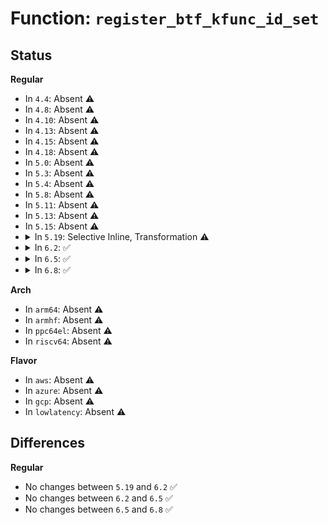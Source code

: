 # Function: <code>register_btf_kfunc_id_set</code>

## Status
<b>Regular</b>
<ul>
<li>
In <code>4.4</code>: Absent ⚠️
</li>
<li>
In <code>4.8</code>: Absent ⚠️
</li>
<li>
In <code>4.10</code>: Absent ⚠️
</li>
<li>
In <code>4.13</code>: Absent ⚠️
</li>
<li>
In <code>4.15</code>: Absent ⚠️
</li>
<li>
In <code>4.18</code>: Absent ⚠️
</li>
<li>
In <code>5.0</code>: Absent ⚠️
</li>
<li>
In <code>5.3</code>: Absent ⚠️
</li>
<li>
In <code>5.4</code>: Absent ⚠️
</li>
<li>
In <code>5.8</code>: Absent ⚠️
</li>
<li>
In <code>5.11</code>: Absent ⚠️
</li>
<li>
In <code>5.13</code>: Absent ⚠️
</li>
<li>
In <code>5.15</code>: Absent ⚠️
</li>
<li>
<details>
<summary>In <code>5.19</code>: Selective Inline, Transformation ⚠️</summary>

```c
int register_btf_kfunc_id_set(enum bpf_prog_type prog_type, const struct btf_kfunc_id_set *kset);
```

**Collision:** Unique Global

**Inline:** Selective

**Transformation:** True

**Instances:**

```
In kernel/bpf/btf.c (ffffffff81e6a7d0)
Location: kernel/bpf/btf.c:7148
Inline: True
Direct callers:
  - net/bpf/test_run.c:bpf_prog_test_run_init
  - net/ipv4/tcp_cubic.c:cubictcp_register
  - net/ipv4/bpf_tcp_ca.c:bpf_tcp_ca_kfunc_init
```
**Symbols:**

```
ffffffff81e6a7bc-ffffffff81e6a7fc: register_btf_kfunc_id_set.cold (STB_LOCAL)
ffffffff812b37a0-ffffffff812b3890: register_btf_kfunc_id_set (STB_GLOBAL)
```
</details>
</li>
<li>
<details>
<summary>In <code>6.2</code>: ✅</summary>

```c
int register_btf_kfunc_id_set(enum bpf_prog_type prog_type, const struct btf_kfunc_id_set *kset);
```

**Collision:** Unique Global

**Inline:** No

**Transformation:** False

**Instances:**

```
In kernel/bpf/btf.c (ffffffff81313d00)
Location: kernel/bpf/btf.c:7653
Inline: False
Direct callers:
  - kernel/cgroup/rstat.c:bpf_rstat_kfunc_init
  - kernel/trace/bpf_trace.c:bpf_key_sig_kfuncs_init
  - kernel/bpf/helpers.c:kfunc_init
  - kernel/bpf/helpers.c:kfunc_init
  - kernel/bpf/helpers.c:kfunc_init
  - kernel/bpf/helpers.c:kfunc_init
  - net/bpf/test_run.c:bpf_prog_test_run_init
  - net/bpf/test_run.c:bpf_prog_test_run_init
  - net/bpf/test_run.c:bpf_prog_test_run_init
  - net/ipv4/tcp_cubic.c:cubictcp_register
  - net/ipv4/bpf_tcp_ca.c:bpf_tcp_ca_kfunc_init
```
**Symbols:**

```
ffffffff81313d00-ffffffff81313d2d: register_btf_kfunc_id_set (STB_GLOBAL)
```
</details>
</li>
<li>
<details>
<summary>In <code>6.5</code>: ✅</summary>

```c
int register_btf_kfunc_id_set(enum bpf_prog_type prog_type, const struct btf_kfunc_id_set *kset);
```

**Collision:** Unique Global

**Inline:** No

**Transformation:** False

**Instances:**

```
In kernel/bpf/btf.c (ffffffff81343b10)
Location: kernel/bpf/btf.c:7914
Inline: False
Direct callers:
  - kernel/cgroup/rstat.c:bpf_rstat_kfunc_init
  - kernel/trace/bpf_trace.c:bpf_key_sig_kfuncs_init
  - kernel/bpf/helpers.c:kfunc_init
  - kernel/bpf/helpers.c:kfunc_init
  - kernel/bpf/helpers.c:kfunc_init
  - kernel/bpf/helpers.c:kfunc_init
  - kernel/bpf/cpumask.c:cpumask_kfunc_init
  - kernel/bpf/cpumask.c:cpumask_kfunc_init
  - drivers/hid/bpf/hid_bpf_dispatch.c:hid_bpf_init
  - drivers/hid/bpf/hid_bpf_dispatch.c:hid_bpf_init
  - net/core/filter.c:init_subsystem
  - net/core/filter.c:bpf_kfunc_init
  - net/core/filter.c:bpf_kfunc_init
  - net/core/filter.c:bpf_kfunc_init
  - net/core/filter.c:bpf_kfunc_init
  - net/core/filter.c:bpf_kfunc_init
  - net/core/filter.c:bpf_kfunc_init
  - net/core/filter.c:bpf_kfunc_init
  - net/core/filter.c:bpf_kfunc_init
  - net/core/filter.c:bpf_kfunc_init
  - net/core/filter.c:bpf_kfunc_init
  - net/core/filter.c:bpf_kfunc_init
  - net/core/xdp.c:xdp_metadata_init
  - net/bpf/test_run.c:bpf_prog_test_run_init
  - net/bpf/test_run.c:bpf_prog_test_run_init
  - net/bpf/test_run.c:bpf_prog_test_run_init
  - net/ipv4/tcp_cubic.c:cubictcp_register
  - net/ipv4/bpf_tcp_ca.c:bpf_tcp_ca_kfunc_init
```
**Symbols:**

```
ffffffff81343b10-ffffffff81343b3d: register_btf_kfunc_id_set (STB_GLOBAL)
```
</details>
</li>
<li>
<details>
<summary>In <code>6.8</code>: ✅</summary>

```c
int register_btf_kfunc_id_set(enum bpf_prog_type prog_type, const struct btf_kfunc_id_set *kset);
```

**Collision:** Unique Global

**Inline:** No

**Transformation:** False

**Instances:**

```
In kernel/bpf/btf.c (ffffffff81369aa0)
Location: kernel/bpf/btf.c:7979
Inline: False
Direct callers:
  - kernel/cgroup/rstat.c:bpf_rstat_kfunc_init
  - kernel/trace/bpf_trace.c:bpf_fs_kfuncs_init
  - kernel/trace/bpf_trace.c:bpf_key_sig_kfuncs_init
  - kernel/bpf/helpers.c:kfunc_init
  - kernel/bpf/helpers.c:kfunc_init
  - kernel/bpf/helpers.c:kfunc_init
  - kernel/bpf/helpers.c:kfunc_init
  - kernel/bpf/helpers.c:kfunc_init
  - kernel/bpf/map_iter.c:init_subsystem
  - kernel/bpf/cpumask.c:cpumask_kfunc_init
  - kernel/bpf/cpumask.c:cpumask_kfunc_init
  - fs/verity/measure.c:fsverity_init_bpf
  - drivers/hid/bpf/hid_bpf_dispatch.c:hid_bpf_init
  - drivers/hid/bpf/hid_bpf_dispatch.c:hid_bpf_init
  - net/core/filter.c:init_subsystem
  - net/core/filter.c:bpf_kfunc_init
  - net/core/filter.c:bpf_kfunc_init
  - net/core/filter.c:bpf_kfunc_init
  - net/core/filter.c:bpf_kfunc_init
  - net/core/filter.c:bpf_kfunc_init
  - net/core/filter.c:bpf_kfunc_init
  - net/core/filter.c:bpf_kfunc_init
  - net/core/filter.c:bpf_kfunc_init
  - net/core/filter.c:bpf_kfunc_init
  - net/core/filter.c:bpf_kfunc_init
  - net/core/filter.c:bpf_kfunc_init
  - net/core/filter.c:bpf_kfunc_init
  - net/core/xdp.c:xdp_metadata_init
  - net/bpf/test_run.c:bpf_prog_test_run_init
  - net/bpf/test_run.c:bpf_prog_test_run_init
  - net/bpf/test_run.c:bpf_prog_test_run_init
  - net/ipv4/tcp_cubic.c:cubictcp_register
  - net/ipv4/bpf_tcp_ca.c:bpf_tcp_ca_kfunc_init
  - net/xfrm/xfrm_state_bpf.c:register_xfrm_state_bpf
```
**Symbols:**

```
ffffffff81369aa0-ffffffff81369acd: register_btf_kfunc_id_set (STB_GLOBAL)
```
</details>
</li>
</ul>
<b>Arch</b>
<ul>
<li>
In <code>arm64</code>: Absent ⚠️
</li>
<li>
In <code>armhf</code>: Absent ⚠️
</li>
<li>
In <code>ppc64el</code>: Absent ⚠️
</li>
<li>
In <code>riscv64</code>: Absent ⚠️
</li>
</ul>
<b>Flavor</b>
<ul>
<li>
In <code>aws</code>: Absent ⚠️
</li>
<li>
In <code>azure</code>: Absent ⚠️
</li>
<li>
In <code>gcp</code>: Absent ⚠️
</li>
<li>
In <code>lowlatency</code>: Absent ⚠️
</li>
</ul>

## Differences
<b>Regular</b>
<ul>
<li>
No changes between <code>5.19</code> and <code>6.2</code> ✅
</li>
<li>
No changes between <code>6.2</code> and <code>6.5</code> ✅
</li>
<li>
No changes between <code>6.5</code> and <code>6.8</code> ✅
</li>
</ul>
